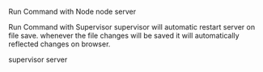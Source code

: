 Run Command with Node
node server

Run Command with Supervisor
supervisor will automatic restart server on file save. whenever the file changes will be saved it will
automatically reflected changes on browser.

supervisor server